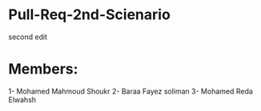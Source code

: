 # Pull-Req-2nd-Scienario
second edit

# Members:

1- Mohamed Mahmoud Shoukr
2- Baraa Fayez soliman
3- Mohamed Reda Elwahsh
